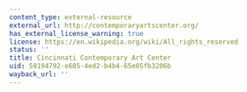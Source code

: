 ```yaml
---
content_type: external-resource
external_url: http://contemporaryartscenter.org/
has_external_license_warning: true
license: https://en.wikipedia.org/wiki/All_rights_reserved
status: ''
title: Cincinnati Contemporary Art Center
uid: 59194792-e685-4ed2-b4b4-65e05fb3206b
wayback_url: ''
---
```

